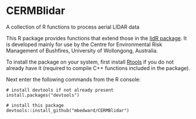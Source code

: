 # CERMBlidar
A collection of R functions to process aerial LIDAR data

This R package provides functions that extend those in the [lidR package](https://github.com/Jean-Romain/lidR).
It is developed mainly for use by the Centre for Environmental Risk Management of Bushfires, University of Wollongong, 
Australia.

To install the package on your system, first install [Rtools](https://cran.r-project.org/bin/windows/Rtools/) if you do not already have it (required to compile C++ functions included in the package).

Next enter the following commands from the R console:

```
# install devtools if not already present
install.packages("devtools")

# install this package
devtools::install_github("mbedward/CERMBlidar")
```
